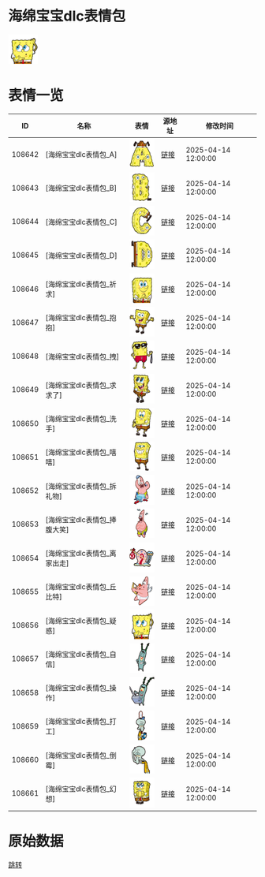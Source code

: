 # 海绵宝宝dlc表情包

<img src="./cover.png" height="60" alt="cover" />

# 表情一览

|ID|名称|表情|源地址|修改时间|
|----|----|----|----|----|
|108642|[海绵宝宝dlc表情包_A]|<img src="./pic/108642_%5B海绵宝宝dlc表情包_A%5D.png" height="60" alt="A"/>|[链接](https://i0.hdslb.com/bfs/garb/9e746dc3c2fc6a8070d79dd07446fc250cae9bd7.png)|2025-04-14 12:00:00|
|108643|[海绵宝宝dlc表情包_B]|<img src="./pic/108643_%5B海绵宝宝dlc表情包_B%5D.png" height="60" alt="B"/>|[链接](https://i0.hdslb.com/bfs/garb/ed86158b6bd336bdc4a177f6c0237b607cd80b0e.png)|2025-04-14 12:00:00|
|108644|[海绵宝宝dlc表情包_C]|<img src="./pic/108644_%5B海绵宝宝dlc表情包_C%5D.png" height="60" alt="C"/>|[链接](https://i0.hdslb.com/bfs/garb/1cdd167bb4d47415166f26258d583cefbfa79ed2.png)|2025-04-14 12:00:00|
|108645|[海绵宝宝dlc表情包_D]|<img src="./pic/108645_%5B海绵宝宝dlc表情包_D%5D.png" height="60" alt="D"/>|[链接](https://i0.hdslb.com/bfs/garb/5130e516b5f01bee54feda2088c25a700a0caad0.png)|2025-04-14 12:00:00|
|108646|[海绵宝宝dlc表情包_祈求]|<img src="./pic/108646_%5B海绵宝宝dlc表情包_祈求%5D.png" height="60" alt="祈求"/>|[链接](https://i0.hdslb.com/bfs/garb/d3ed0d09574fbc8d710652236e343a491c9b49d7.png)|2025-04-14 12:00:00|
|108647|[海绵宝宝dlc表情包_抱抱]|<img src="./pic/108647_%5B海绵宝宝dlc表情包_抱抱%5D.png" height="60" alt="抱抱"/>|[链接](https://i0.hdslb.com/bfs/garb/ceb0b4510541e388992ff20022dea53bd75b818a.png)|2025-04-14 12:00:00|
|108648|[海绵宝宝dlc表情包_拽]|<img src="./pic/108648_%5B海绵宝宝dlc表情包_拽%5D.png" height="60" alt="拽"/>|[链接](https://i0.hdslb.com/bfs/garb/ef4aefc4a57fdd274ad50591fa33a535007e9035.png)|2025-04-14 12:00:00|
|108649|[海绵宝宝dlc表情包_求求了]|<img src="./pic/108649_%5B海绵宝宝dlc表情包_求求了%5D.png" height="60" alt="求求了"/>|[链接](https://i0.hdslb.com/bfs/garb/fc73e0fe37dd724885ad54dd0be064f06de95edf.png)|2025-04-14 12:00:00|
|108650|[海绵宝宝dlc表情包_洗手]|<img src="./pic/108650_%5B海绵宝宝dlc表情包_洗手%5D.png" height="60" alt="洗手"/>|[链接](https://i0.hdslb.com/bfs/garb/8fab92f81331e3c5834dcc99dee898f0d26b3a62.png)|2025-04-14 12:00:00|
|108651|[海绵宝宝dlc表情包_嘻嘻]|<img src="./pic/108651_%5B海绵宝宝dlc表情包_嘻嘻%5D.png" height="60" alt="嘻嘻"/>|[链接](https://i0.hdslb.com/bfs/garb/a62303e9911f407a4a948929a0ed9aabca87b0a4.png)|2025-04-14 12:00:00|
|108652|[海绵宝宝dlc表情包_拆礼物]|<img src="./pic/108652_%5B海绵宝宝dlc表情包_拆礼物%5D.png" height="60" alt="拆礼物"/>|[链接](https://i0.hdslb.com/bfs/garb/cd6910c99bf2c1b0e8099d2f9b3312dbd305b161.png)|2025-04-14 12:00:00|
|108653|[海绵宝宝dlc表情包_捧腹大笑]|<img src="./pic/108653_%5B海绵宝宝dlc表情包_捧腹大笑%5D.png" height="60" alt="捧腹大笑"/>|[链接](https://i0.hdslb.com/bfs/garb/769266d67c398184588fc2a95a666992ee88ab4b.png)|2025-04-14 12:00:00|
|108654|[海绵宝宝dlc表情包_离家出走]|<img src="./pic/108654_%5B海绵宝宝dlc表情包_离家出走%5D.png" height="60" alt="离家出走"/>|[链接](https://i0.hdslb.com/bfs/garb/fd3dcda27544ec13b302a8a3b9eafb93e09ebde9.png)|2025-04-14 12:00:00|
|108655|[海绵宝宝dlc表情包_丘比特]|<img src="./pic/108655_%5B海绵宝宝dlc表情包_丘比特%5D.png" height="60" alt="丘比特"/>|[链接](https://i0.hdslb.com/bfs/garb/8b824705e8156f70ce33dcec3c55df537cbf7f52.png)|2025-04-14 12:00:00|
|108656|[海绵宝宝dlc表情包_疑惑]|<img src="./pic/108656_%5B海绵宝宝dlc表情包_疑惑%5D.png" height="60" alt="疑惑"/>|[链接](https://i0.hdslb.com/bfs/garb/fba5190441ea9689a32416bfd6daac45f9ed5d72.png)|2025-04-14 12:00:00|
|108657|[海绵宝宝dlc表情包_自信]|<img src="./pic/108657_%5B海绵宝宝dlc表情包_自信%5D.png" height="60" alt="自信"/>|[链接](https://i0.hdslb.com/bfs/garb/922547414dcc32d1937e47251fb35acde3639e36.png)|2025-04-14 12:00:00|
|108658|[海绵宝宝dlc表情包_操作]|<img src="./pic/108658_%5B海绵宝宝dlc表情包_操作%5D.png" height="60" alt="操作"/>|[链接](https://i0.hdslb.com/bfs/garb/659bc0869710e641a6b9a2acbe80b0b3ec3a99ad.png)|2025-04-14 12:00:00|
|108659|[海绵宝宝dlc表情包_打工]|<img src="./pic/108659_%5B海绵宝宝dlc表情包_打工%5D.png" height="60" alt="打工"/>|[链接](https://i0.hdslb.com/bfs/garb/f66dbd69ba3aeed26641e60e9c9687dc8c9b9c7d.png)|2025-04-14 12:00:00|
|108660|[海绵宝宝dlc表情包_倒霉]|<img src="./pic/108660_%5B海绵宝宝dlc表情包_倒霉%5D.png" height="60" alt="倒霉"/>|[链接](https://i0.hdslb.com/bfs/garb/d8185a35a9d0294a527cdd9d32af81f95d6a14ed.png)|2025-04-14 12:00:00|
|108661|[海绵宝宝dlc表情包_幻想]|<img src="./pic/108661_%5B海绵宝宝dlc表情包_幻想%5D.png" height="60" alt="幻想"/>|[链接](https://i0.hdslb.com/bfs/garb/19a7abd0f74016bcdbc00b3a7810fcc0b94848dc.png)|2025-04-14 12:00:00|

# 原始数据

[跳转](./raw.json)

